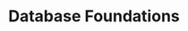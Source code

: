 ---
title: Database Foundations
url_img: /certifications/dbf.png
tags: ["Database modelling", "APEX", "SQL", "DDL", "Relationships"]
short_description: Conocimientos de bases de datos por Oracle Academy
prefix: dbf
demo: 
---